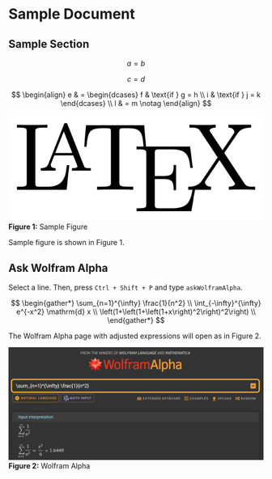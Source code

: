 # Sample Document

## Sample Section

$$
\begin{equation}
a = b  \tag{1}
\end{equation}
$$

$$
\begin{equation*}
c = d
\end{equation*}
$$

$$
\begin{align}
    e & = \begin{dcases}
              f & \text{if } g = h \\
              i & \text{if } j = k
          \end{dcases} \\
    l & = m \notag
\end{align}
$$

![Sample Figure](../images/sample.png)
**Figure 1:** Sample Figure

Sample figure is shown in Figure 1.

## Ask Wolfram Alpha

Select a line. Then, press `Ctrl + Shift + P` and type `askWolframAlpha`.

$$
\begin{gather*}
    \sum_{n=1}^{\infty} \frac{1}{n^2} \\
    \int_{-\infty}^{\infty} e^{-x^2} \mathrm{d} x \\
    \left(1+\left(1+\left(1+x\right)^2\right)^2\right) \\
\end{gather*}
$$

The Wolfram Alpha page with adjusted expressions will open as in Figure 2.

![Wolfram Alpha](../images/WolframAlpha.png)
**Figure 2:** Wolfram Alpha
